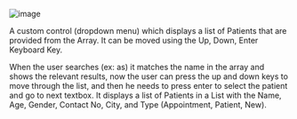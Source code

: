 ![image](https://user-images.githubusercontent.com/62092976/150633041-0e2ecca2-6d73-49e6-ab1f-80af35b12062.png)


A custom control (dropdown menu) which displays a list of Patients that are provided from the Array.
It can be moved using the Up, Down, Enter Keyboard Key.

When the user searches (ex: as) it matches the name in the array and shows the
relevant results, now the user can press the up and down keys to move through the list,
and then he needs to press enter to select the patient and go to next textbox.
It displays a list of Patients in a List with the Name, Age, Gender, Contact No, City, and
Type (Appointment, Patient, New).
